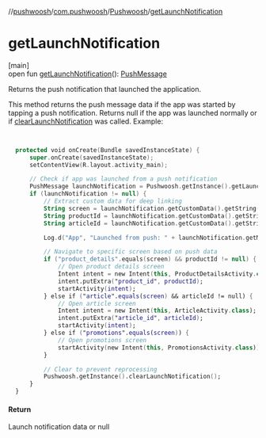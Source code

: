 //[pushwoosh](../../../index.md)/[com.pushwoosh](../index.md)/[Pushwoosh](index.md)/[getLaunchNotification](get-launch-notification.md)

# getLaunchNotification

[main]\
open fun [getLaunchNotification](get-launch-notification.md)(): [PushMessage](../../com.pushwoosh.notification/-push-message/index.md)

Returns the push notification that launched the application. 

 This method returns the push message data if the app was started by tapping a push notification. Returns null if the app was launched normally or if [clearLaunchNotification](clear-launch-notification.md) was called.  Example: 

```kotlin

  
  protected void onCreate(Bundle savedInstanceState) {
      super.onCreate(savedInstanceState);
      setContentView(R.layout.activity_main);

      // Check if app was launched from a push notification
      PushMessage launchNotification = Pushwoosh.getInstance().getLaunchNotification();
      if (launchNotification != null) {
          // Extract custom data for deep linking
          String screen = launchNotification.getCustomData().getString("screen");
          String productId = launchNotification.getCustomData().getString("product_id");
          String articleId = launchNotification.getCustomData().getString("article_id");

          Log.d("App", "Launched from push: " + launchNotification.getMessage());

          // Navigate to specific screen based on push data
          if ("product_details".equals(screen) && productId != null) {
              // Open product details screen
              Intent intent = new Intent(this, ProductDetailsActivity.class);
              intent.putExtra("product_id", productId);
              startActivity(intent);
          } else if ("article".equals(screen) && articleId != null) {
              // Open article screen
              Intent intent = new Intent(this, ArticleActivity.class);
              intent.putExtra("article_id", articleId);
              startActivity(intent);
          } else if ("promotions".equals(screen)) {
              // Open promotions screen
              startActivity(new Intent(this, PromotionsActivity.class));
          }

          // Clear to prevent reprocessing
          Pushwoosh.getInstance().clearLaunchNotification();
      }
  }

```

#### Return

Launch notification data or null
